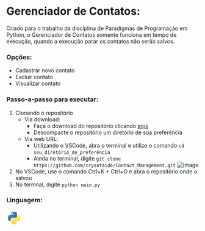 # Gerenciador de Contatos:

Criado para o trabalho da disciplina de Paradigmas de Programação em Python, o Gerenciador de Contatos somente funciona em tempo de execução, quando a execução parar os contatos não serão salvos.

### Opções:
- Cadastrar novo contato
- Excluir contato
- Visualizar contato

### Passo-a-passo para executar:
1. Clonando o repositório
    - Via download:
       - Faça o download do repositório clicando [aqui](https://github.com/crysataide/Contact_Management/archive/refs/heads/main.zip)
       - Descompacte o repositório um diretório de sua preferência
    - Via web URL:
       - Utilizando o VSCode, abra o terminal e utilize o comando ```cd seu_diretório_de_preferência```
       - Ainda no terminal, digite ```git clone https://github.com/crysataide/Contact_Management.git```
       ![image](https://github.com/crysataide/Contact_Management/assets/108529552/f5e9066a-cf5a-43dd-b40e-c9a021550ffc)
2. No VSCode, use o comando Ctrl+K + Ctrl+O e abra o repositório onde o salvou
3. No termnal, digite ```python main.py```

### Linguagem:
<img src="https://github.com/devicons/devicon/blob/master/icons/python/python-original.svg" title="Python" alt="Python" width="40" height="40"/>&nbsp;
